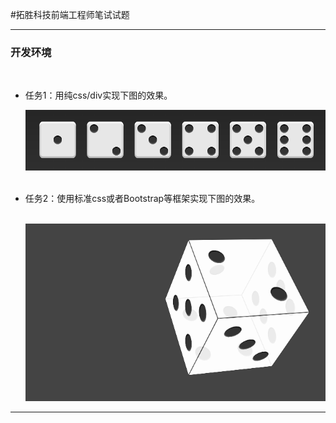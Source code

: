 #拓胜科技前端工程师笔试试题

<hr/>

<div>
    <h3>开发环境</h3>
    <ul>
	    <li><p>任务1：用纯css/div实现下图的效果。</p></li>
	    <img src="task1.png"/>
        <li><p>任务2：使用标准css或者Bootstrap等框架实现下图的效果。</p></li>
	     <img src="task2.gif"/>
    </ul>
</div>
<hr/>

